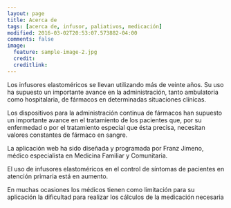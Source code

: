 ```yaml
---
layout: page
title: Acerca de
tags: [acerca de, infusor, paliativos, medicación]
modified: 2016-03-02T20:53:07.573882-04:00
comments: false
image:
  feature: sample-image-2.jpg
  credit: 
  creditlink: 
---
```


Los infusores elastoméricos se llevan utilizando más de veinte años. Su uso ha supuesto un importante avance en la administración, tanto ambulatoria como hospitalaria, de fármacos en determinadas situaciones clínicas.

Los dispositivos para la administración continua de fármacos han supuesto un importante avance en el tratamiento de los pacientes que, por su enfermedad o por el tratamiento especial que ésta precisa, necesitan valores constantes de fármaco en sangre.

La aplicación web ha sido diseñada y programada por Franz Jimeno, médico especialista en Medicina Familiar y Comunitaria.

El uso de infusores elastoméricos en el control de síntomas de pacientes en atención primaria está en aumento.

En muchas ocasiones los médicos tienen como limitación para su aplicación la dificultad para realizar los cálculos de la medicación necesaria
